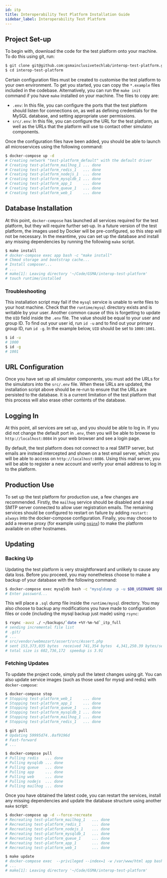 ```yaml
---
id: itp
title: Interoperability Test Platform Installation Guide
sidebar_label: Interoperability Test Platform
---
```


## Project Set-up

To begin with, download the code for the test platform onto your machine. To do
this using git, run:

```bash
$ git clone git@github.com:gsmainclusivetechlab/interop-test-platform.git
$ cd interop-test-platform
```

Certain configuration files must be created to customise the test platform to
your own environment. To get you started, you can copy the `*.example` files
included in the codebase. Alternatively, you can run the `make init` command if
you have `make` installed on your machine. The files to copy are:

- `.env`: In this file, you can configure the ports that the test platform
  should listen for connections on, as well as defining credentials for the
  MySQL database, and setting appropriate user permissions.
- `src/.env`: In this file, you can configure the URL for the test platform, as
  well as the URLs that the platform will use to contact other simulator
  components.

Once the configuration files have been added, you should be able to launch all
microservices using the following command:

```bash
$ docker-compose up -d
# Creating network "test-platform_default" with the default driver
# Creating test-platform_mailhog_1 ... done
# Creating test-platform_redis_1   ... done
# Creating test-platform_nodejs_1  ... done
# Creating test-platform_mysqldb_1 ... done
# Creating test-platform_app_1     ... done
# Creating test-platform_queue_1   ... done
# Creating test-platform_web_1     ... done
```

## Database Installation

At this point, `docker-compose` has launched all services required for the test
platform, but they will require further set-up. In a future version of the test
platform, the images used by Docker will be pre-configured, so this step will
not be necessary. In the meantime, you can set up the database and install any
missing dependencies by running the following `make` script.

```bash
$ make install
# docker-compose exec app bash -c "make install"
# Chmod storage and bootstrap cache...
# Install composer...
# ...
# make[1]: Leaving directory '~/Code/GSMA/interop-test-platform'
# touch runtime/installed
```

### Troubleshooting

This installation script may fail if the `mysql` service is unable to write
files to your host machine. Check that the `runtime/mysql` directory exists and
is writable by your user. Another common cause of this is forgetting to update
the `UID` field inside the `.env` file. The value should be equal to your user
and group ID. To find out your user id, run `id -u` and to find out your primary
group ID, run `id -g`. In the example below, `UID` should be set to `1000:1001`.

```bash
$ id -u
# 1000
$ id -g
# 1001
```

## URL Configuration

Once you have set up all simulator components, you must add the URLs for the
simulators into the `src/.env` file. When these URLs are updated, the
installation script above should be re-run to ensure that the URLs are persisted
to the database. It is a current limitation of the test platform that this
process will also erase other contents of the database.

## Logging In

At this point, all services are set up, and you should be able to log in. If you
did not change the default port in `.env`, then you will be able to browse to
`http://localhost:8084` in your web browser and see a login page.

By default, the test platform does not connect to a real SMTP server, but emails
are instead intercepted and shown on a test email server, which you will be able
to access on `http://localhost:8086`. Using this mail server, you will be able
to register a new account and verify your email address to log in to the
platform.

## Production Use

To set up the test platform for production use, a few changes are recommended.
Firstly, the `mailhog` service should be disabled and a real SMTP server
connected to allow user registration emails. The remaining services should be
configured to restart on failure by adding `restart: always` into the
docker-compose configuration. Finally, you may choose to add a reverse proxy
(for example using [`nginx`](https://www.nginx.com/)) to make the platform
available on other hostnames.

## Updating

### Backing Up

Updating the test platform is very straightforward and unlikely to cause any
data loss. Before you proceed, you may nonetheless choose to make a backup of
your database with the following command:

```bash
$ docker-compose exec mysqldb bash -c "mysqldump -p -u $DB_USERNAME $DB_DATABASE > /var/lib/mysql/itp-test-control_`date +%Y-%m-%d`.sql"
# Enter password...
```

This will place a `.sql` dump file inside the `runtime/mysql` directory. You may
also choose to backup any modifications you have made to configuration files or
code (including the mysql backup just made) using `rsync`:

```bash
$ rsync -auvz ./ ~/backups/`date +%Y-%m-%d`_itp_full
# sending incremental file list
# .git/
# ...
# src/vendor/webmozart/assert/src/Assert.php
# sent 153,373,035 bytes  received 741,354 bytes  4,341,250.39 bytes/sec
# total size is 602,736,172  speedup is 3.91
```

### Fetching Updates

To update the project code, simply pull the latest changes using git. You can
also update service images (such as those used for mysql and redis) with
`docker-compose`:

```bash
$ docker-compose stop
# Stopping test-platform_web_1     ... done
# Stopping test-platform_app_1     ... done
# Stopping test-platform_queue_1   ... done
# Stopping test-platform_mysqldb_1 ... done
# Stopping test-platform_mailhog_1 ... done
# Stopping test-platform_redis_1   ... done

$ git pull
# Updating 59995d74..0af9196d
# Fast-forward
# ...

$ docker-compose pull
# Pulling redis   ... done
# Pulling mysqldb ... done
# Pulling queue   ... done
# Pulling app     ... done
# Pulling web     ... done
# Pulling nodejs  ... done
# Pulling mailhog ... done
```

Once you have obtained the latest code, you can restart the services, install
any missing dependencies and update the database structure using another `make`
script:

```bash
$ docker-compose up -d --force-recreate
# Recreating test-platform_mailhog_1   ... done
# Recreating test-platform_redis_1     ... done
# Recreating test-platform_nodejs_1    ... done
# Recreating test-platform_mysqldb_1   ... done
# Recreating test-platform_queue_1     ... done
# Recreating test-platform_app_1       ... done
# Recreating test-platform_web_1       ... done

$ make update
# docker-compose exec  --privileged --index=1 -w /var/www/html app bash -c "make update"
# ...
# make[1]: Leaving directory '~/Code/GSMA/interop-test-platform'
```
